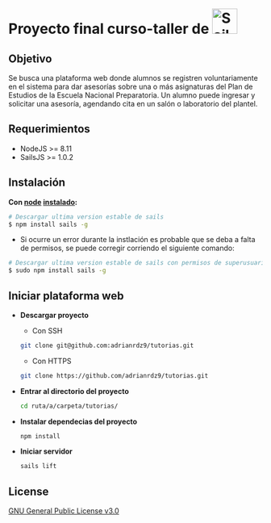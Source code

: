 <h1>
Proyecto final curso-taller de 
<a href="http://sailsjs.com"><img alt="Sails.js logo" src="http://balderdashy.github.io/sails/images/logo.png" title="Sails.js" height="50"/></a>
</h1>

## Objetivo 

Se busca una plataforma web donde alumnos se registren voluntariamente en el sistema para dar asesorías
sobre una o más asignaturas del Plan de Estudios de la Escuela Nacional Preparatoria. Un alumno puede ingresar
y solicitar una asesoría, agendando cita en un salón o laboratorio del plantel.

## Requerimientos
* NodeJS >= 8.11
* SailsJS >= 1.0.2

## Instalación
**Con [node](http://nodejs.org) [instalado](http://nodejs.org/en/download):**
```sh
# Descargar ultima version estable de sails 
$ npm install sails -g
```
* Si ocurre un error durante la instlación es probable que se deba a falta de permisos, se puede corregir corriendo el siguiente comando:
```sh
# Descargar ultima version estable de sails con permisos de superusuario
$ sudo npm install sails -g
```

## Iniciar plataforma web
* **Descargar proyecto**

    * Con SSH
    ```sh
    git clone git@github.com:adrianrdz9/tutorias.git 
    ```
    * Con HTTPS
    ```sh
    git clone https://github.com/adrianrdz9/tutorias.git
    ```
* **Entrar al directorio del proyecto**
    ```sh
    cd ruta/a/carpeta/tutorias/
    ```
* **Instalar dependecias del proyecto**
    ```sh
    npm install
    ```
* **Iniciar servidor**
    ```sh
    sails lift
    ```
## License

[GNU General Public License v3.0](https://opensource.org/licenses/GPL-3.0) 
